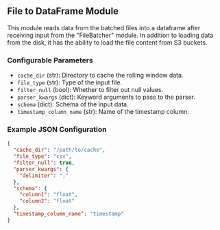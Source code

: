 ## File to DataFrame Module

This module reads data from the batched files into a dataframe after receiving input from the "FileBatcher" module. In addition to loading data from the disk, it has the ability to load the file content from S3 buckets.

### Configurable Parameters

- `cache_dir` (str): Directory to cache the rolling window data.
- `file_type` (str): Type of the input file.
- `filter_null` (bool): Whether to filter out null values.
- `parser_kwargs` (dict): Keyword arguments to pass to the parser.
- `schema` (dict): Schema of the input data.
- `timestamp_column_name` (str): Name of the timestamp column.

### Example JSON Configuration

```json
{
  "cache_dir": "/path/to/cache",
  "file_type": "csv",
  "filter_null": true,
  "parser_kwargs": {
    "delimiter": ","
  },
  "schema": {
    "column1": "float",
    "column2": "float"
  },
  "timestamp_column_name": "timestamp"
}
```